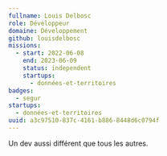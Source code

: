 ```yaml
---
fullname: Louis Delbosc
role: Développeur
domaine: Développement
github: louisdelbosc
missions:
  - start: 2022-06-08
    end: 2023-06-09
    status: independent
    startups:
      - données-et-territoires
badges:
  - segur
startups:
  - données-et-territoires
uuid: a3c97510-837c-4161-b886-8448d6c0794f
---
```

Un dev aussi différent que tous les autres.